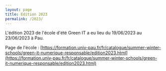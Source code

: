 ```yaml
---
layout: page
title: Edition 2023
permalink: /2023/
---
```


L'édition 2023 de l'école d'été Green IT a eu lieu du 19/06/2023 au 23/06/2023 à Pau.

Page de l'école : [https://formation.univ-pau.fr/fr/catalogue/summer-winter-schools/green-it-numerique-responsable/edition2023.html](https://formation.univ-pau.fr/fr/catalogue/summer-winter-schools/green-it-numerique-responsable/edition2023.html)